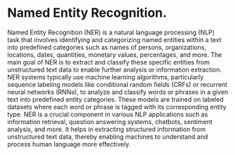 

# Named Entity Recognition.
Named Entity Recognition (NER) is a natural language processing (NLP) task that involves identifying and categorizing named entities within a text into predefined categories such as names of persons, organizations, locations, dates, quantities, monetary values, percentages, and more. The main goal of NER is to extract and classify these specific entities from unstructured text data to enable further analysis or information extraction.
NER systems typically use machine learning algorithms, particularly sequence labeling models like conditional random fields (CRFs) or recurrent neural networks (RNNs), to analyze and classify words or phrases in a given text into predefined entity categories. These models are trained on labeled datasets where each word or phrase is tagged with its corresponding entity type.
NER is a crucial component in various NLP applications such as information retrieval, question answering systems, chatbots, sentiment analysis, and more. It helps in extracting structured information from unstructured text data, thereby enabling machines to understand and process human language more effectively.
